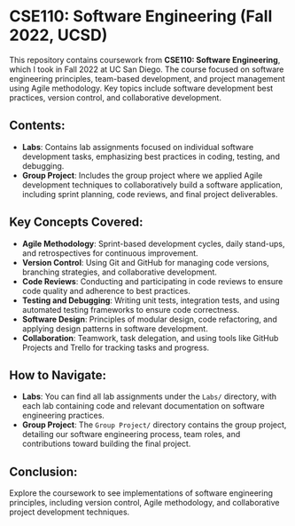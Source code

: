 # CSE110: Software Engineering (Fall 2022, UCSD)

This repository contains coursework from **CSE110: Software Engineering**, which I took in Fall 2022 at UC San Diego. The course focused on software engineering principles, team-based development, and project management using Agile methodology. Key topics include software development best practices, version control, and collaborative development.

## Contents:

- **Labs**: Contains lab assignments focused on individual software development tasks, emphasizing best practices in coding, testing, and debugging.
- **Group Project**: Includes the group project where we applied Agile development techniques to collaboratively build a software application, including sprint planning, code reviews, and final project deliverables.

## Key Concepts Covered:

- **Agile Methodology**: Sprint-based development cycles, daily stand-ups, and retrospectives for continuous improvement.
- **Version Control**: Using Git and GitHub for managing code versions, branching strategies, and collaborative development.
- **Code Reviews**: Conducting and participating in code reviews to ensure code quality and adherence to best practices.
- **Testing and Debugging**: Writing unit tests, integration tests, and using automated testing frameworks to ensure code correctness.
- **Software Design**: Principles of modular design, code refactoring, and applying design patterns in software development.
- **Collaboration**: Teamwork, task delegation, and using tools like GitHub Projects and Trello for tracking tasks and progress.

## How to Navigate:

- **Labs**: You can find all lab assignments under the `Labs/` directory, with each lab containing code and relevant documentation on software engineering practices.
- **Group Project**: The `Group Project/` directory contains the group project, detailing our software engineering process, team roles, and contributions toward building the final project.

## Conclusion:

Explore the coursework to see implementations of software engineering principles, including version control, Agile methodology, and collaborative project development techniques.
